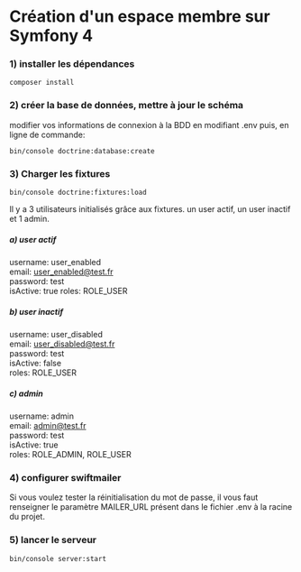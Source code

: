 # Création d'un espace membre sur Symfony 4

### 1) installer les dépendances

    composer install

### 2) créer la base de données, mettre à jour le schéma

modifier vos informations de connexion à la BDD en modifiant .env puis, en ligne de commande:
    
    bin/console doctrine:database:create

### 3) Charger les fixtures

    bin/console doctrine:fixtures:load

Il y a 3 utilisateurs initialisés grâce aux fixtures. un user actif, un user inactif et 1 admin.

##### a) user actif
username: user_enabled  
email: user_enabled@test.fr  
password: test   
isActive: true 
roles: ROLE_USER  

##### b) user inactif
username: user_disabled  
email: user_disabled@test.fr  
password: test  
isActive: false  
roles: ROLE_USER  

##### c) admin
username: admin  
email: admin@test.fr  
password: test  
isActive: true  
roles: ROLE_ADMIN, ROLE_USER  

### 4) configurer swiftmailer

Si vous voulez tester la réinitialisation du mot de passe, il vous faut renseigner le paramètre MAILER_URL présent dans le fichier .env à la racine du projet.

### 5) lancer le serveur
    bin/console server:start



